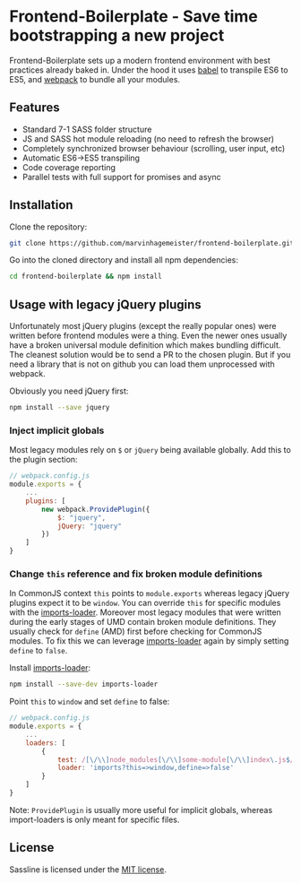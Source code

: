 # Frontend-Boilerplate - Save time bootstrapping a new project

Frontend-Boilerplate sets up a modern frontend environment with best practices already
baked in. Under the hood it uses [babel](https://github.com/babel/babel) to transpile
ES6 to ES5, and [webpack](https://github.com/webpack/webpack) to bundle all your modules.

## Features

- Standard 7-1 SASS folder structure
- JS and SASS hot module reloading (no need to refresh the browser)
- Completely synchronized browser behaviour (scrolling, user input, etc)
- Automatic ES6->ES5 transpiling
- Code coverage reporting
- Parallel tests with full support for promises and async

## Installation

Clone the repository:

```bash
git clone https://github.com/marvinhagemeister/frontend-boilerplate.git
```

Go into the cloned directory and install all npm dependencies:

```bash
cd frontend-boilerplate && npm install
```

## Usage with legacy jQuery plugins

Unfortunately most jQuery plugins (except the really popular ones) were written before
frontend modules were a thing. Even the newer ones usually have a broken universal
module definition which makes bundling difficult. The cleanest solution would be to
send a PR to the chosen plugin. But if you need a library that is not on github you
can load them unprocessed with webpack.

Obviously you need jQuery first:

```bash
npm install --save jquery
```

### Inject implicit globals

Most legacy modules rely on `$` or `jQuery` being available globally. Add this to the
plugin section:

```javascript
// webpack.config.js
module.exports = {
    ...
    plugins: [
        new webpack.ProvidePlugin({
            $: "jquery",
            jQuery: "jquery"
        })
    ]
}
```

### Change `this` reference and fix broken module definitions

In CommonJS context `this` points to `module.exports` whereas legacy jQuery plugins
expect it to be `window`. You can override `this` for specific modules with the
[imports-loader](https://github.com/webpack/imports-loader). Moreover most legacy
modules that were written during the early stages of UMD contain broken module
definitions. They usually check for `define` (AMD) first before checking for
CommonJS modules. To fix this we can leverage
[imports-loader](https://github.com/webpack/imports-loader) again by simply setting
`define` to `false`.

Install [imports-loader](https://github.com/webpack/imports-loader):

```bash
npm install --save-dev imports-loader
```

Point `this` to `window` and set `define` to false:

```javascript
// webpack.config.js
module.exports = {
    ...
    loaders: [
        {
            test: /[\/\\]node_modules[\/\\]some-module[\/\\]index\.js$/,
            loader: 'imports?this=>window,define=>false'
        }
    ]
}
```

Note: `ProvidePlugin` is usually more useful for implicit globals, whereas
import-loaders is only meant for specific files.

## License

Sassline is licensed under the [MIT license](http://opensource.org/licenses/MIT).
